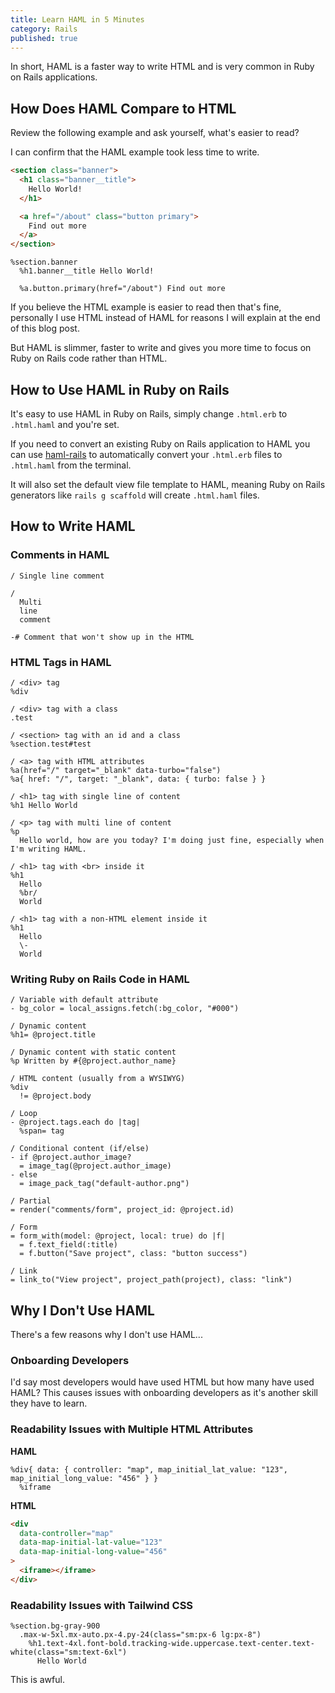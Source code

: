 ```yaml
---
title: Learn HAML in 5 Minutes
category: Rails
published: true
---
```


In short, HAML is a faster way to write HTML and is very common in Ruby on Rails applications.

## How Does HAML Compare to HTML

Review the following example and ask yourself, what's easier to read?

I can confirm that the HAML example took less time to write.

```html
<section class="banner">
  <h1 class="banner__title">
    Hello World!
  </h1>

  <a href="/about" class="button primary">
    Find out more
  </a>
</section>
```

```haml
%section.banner
  %h1.banner__title Hello World!

  %a.button.primary(href="/about") Find out more
```

If you believe the HTML example is easier to read then that's fine, personally I use HTML instead of HAML for reasons I will explain at the end of this blog post.

But HAML is slimmer, faster to write and gives you more time to focus on Ruby on Rails code rather than HTML.

## How to Use HAML in Ruby on Rails

It's easy to use HAML in Ruby on Rails, simply change `.html.erb` to `.html.haml` and you're set.

If you need to convert an existing Ruby on Rails application to HAML you can use [haml-rails](https://rubygems.org/gems/haml-rails) to automatically convert your `.html.erb` files to `.html.haml` from the terminal.

It will also set the default view file template to HAML, meaning Ruby on Rails generators like `rails g scaffold` will create `.html.haml` files.

## How to Write HAML

### Comments in HAML

```haml
/ Single line comment

/
  Multi
  line
  comment

-# Comment that won't show up in the HTML
```

### HTML Tags in HAML

```haml
/ <div> tag
%div

/ <div> tag with a class
.test

/ <section> tag with an id and a class
%section.test#test

/ <a> tag with HTML attributes
%a(href="/" target="_blank" data-turbo="false")
%a{ href: "/", target: "_blank", data: { turbo: false } }

/ <h1> tag with single line of content
%h1 Hello World

/ <p> tag with multi line of content
%p
  Hello world, how are you today? I'm doing just fine, especially when I'm writing HAML.

/ <h1> tag with <br> inside it
%h1
  Hello
  %br/
  World

/ <h1> tag with a non-HTML element inside it
%h1
  Hello
  \-
  World
```

### Writing Ruby on Rails Code in HAML

```haml
/ Variable with default attribute
- bg_color = local_assigns.fetch(:bg_color, "#000")

/ Dynamic content
%h1= @project.title

/ Dynamic content with static content
%p Written by #{@project.author_name}

/ HTML content (usually from a WYSIWYG)
%div
  != @project.body

/ Loop
- @project.tags.each do |tag|
  %span= tag

/ Conditional content (if/else)
- if @project.author_image?
  = image_tag(@project.author_image)
- else
  = image_pack_tag("default-author.png")

/ Partial
= render("comments/form", project_id: @project.id)

/ Form
= form_with(model: @project, local: true) do |f|
  = f.text_field(:title)
  = f.button("Save project", class: "button success")

/ Link
= link_to("View project", project_path(project), class: "link")
```

## Why I Don't Use HAML

There's a few reasons why I don't use HAML...

### Onboarding Developers

I'd say most developers would have used HTML but how many have used HAML? This causes issues with onboarding developers as it's another skill they have to learn.

### Readability Issues with Multiple HTML Attributes

**HAML**

```haml
%div{ data: { controller: "map", map_initial_lat_value: "123", map_initial_long_value: "456" } }
  %iframe
```

**HTML**

```html
<div
  data-controller="map"
  data-map-initial-lat-value="123"
  data-map-initial-long-value="456"
>
  <iframe></iframe>
</div>
```

### Readability Issues with Tailwind CSS

```haml
%section.bg-gray-900
  .max-w-5xl.mx-auto.px-4.py-24(class="sm:px-6 lg:px-8")
    %h1.text-4xl.font-bold.tracking-wide.uppercase.text-center.text-white(class="sm:text-6xl")
      Hello World
```

This is awful.
